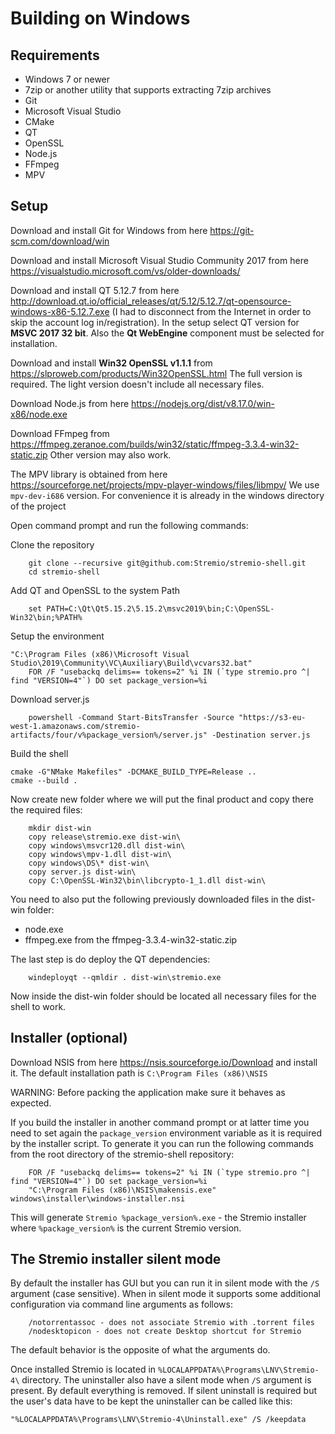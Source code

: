 Building on Windows
===

Requirements
---

* Windows 7 or newer
* 7zip or another utility that supports extracting 7zip archives
* Git
* Microsoft Visual Studio
* CMake
* QT
* OpenSSL
* Node.js
* FFmpeg
* MPV

Setup
---

Download and install Git for Windows from here https://git-scm.com/download/win

Download and install Microsoft Visual Studio Community 2017 from here https://visualstudio.microsoft.com/vs/older-downloads/


Download and install QT 5.12.7 from here http://download.qt.io/official_releases/qt/5.12/5.12.7/qt-opensource-windows-x86-5.12.7.exe (I had to disconnect from the Internet in order to skip the account log in/registration). In the setup select QT version for **MSVC 2017 32 bit**. Also the **Qt WebEngine** component must be selected for installation.

Download and install **Win32 OpenSSL v1.1.1** from https://slproweb.com/products/Win32OpenSSL.html
The full version is required. The light version doesn't include all necessary files.

Download Node.js from here https://nodejs.org/dist/v8.17.0/win-x86/node.exe

Download FFmpeg from https://ffmpeg.zeranoe.com/builds/win32/static/ffmpeg-3.3.4-win32-static.zip
Other version may also work.

The MPV library is obtained from here https://sourceforge.net/projects/mpv-player-windows/files/libmpv/ We use `mpv-dev-i686` version. For convenience it is already in the windows directory of the project

Open command prompt and run the following commands:

Clone the repository

		git clone --recursive git@github.com:Stremio/stremio-shell.git
		cd stremio-shell

Add QT and OpenSSL to the system Path

		set PATH=C:\Qt\Qt5.15.2\5.15.2\msvc2019\bin;C:\OpenSSL-Win32\bin;%PATH%

Setup the environment

    "C:\Program Files (x86)\Microsoft Visual Studio\2019\Community\VC\Auxiliary\Build\vcvars32.bat"
		FOR /F "usebackq delims== tokens=2" %i IN (`type stremio.pro ^| find "VERSION=4"`) DO set package_version=%i

Download server.js

		powershell -Command Start-BitsTransfer -Source "https://s3-eu-west-1.amazonaws.com/stremio-artifacts/four/v%package_version%/server.js" -Destination server.js


Build the shell

    cmake -G"NMake Makefiles" -DCMAKE_BUILD_TYPE=Release ..
    cmake --build .

Now create new folder where we will put the final product and copy there the required files:

		mkdir dist-win
		copy release\stremio.exe dist-win\
		copy windows\msvcr120.dll dist-win\
		copy windows\mpv-1.dll dist-win\
		copy windows\DS\* dist-win\
		copy server.js dist-win\
		copy C:\OpenSSL-Win32\bin\libcrypto-1_1.dll dist-win\

You need to also put the following previously downloaded files in the dist-win folder:

 * node.exe
 * ffmpeg.exe from the ffmpeg-3.3.4-win32-static.zip

 The last step is do deploy the QT dependencies:

		windeployqt --qmldir . dist-win\stremio.exe

Now inside the dist-win folder should be located all necessary files for the shell to work.

Installer (optional)
---

Download NSIS from here https://nsis.sourceforge.io/Download and install it. The default installation path is `C:\Program Files (x86)\NSIS`

WARNING: Before packing the application make sure it behaves as expected.

If you build the installer in another command prompt or at latter time you need to set again the `package_version` environment variable as it is required by the installer script. To generate it you can run the following commands from the root directory of the stremio-shell repository:

		FOR /F "usebackq delims== tokens=2" %i IN (`type stremio.pro ^| find "VERSION=4"`) DO set package_version=%i
		"C:\Program Files (x86)\NSIS\makensis.exe" windows\installer\windows-installer.nsi

This will generate `Stremio %package_version%.exe` - the Stremio installer where `%package_version%` is the current Stremio version.

The Stremio installer silent mode
--

By default the installer has GUI but you can run it in silent mode with the `/S` argument (case sensitive). When in silent mode it supports some additional configuration via command line arguments as follows:

		/notorrentassoc - does not associate Stremio with .torrent files
		/nodesktopicon - does not create Desktop shortcut for Stremio

The default behavior is the opposite of what the arguments do.


Once installed Stremio is located in `%LOCALAPPDATA%\Programs\LNV\Stremio-4\` directory. The uninstaller also have a silent mode when `/S` argument is present. By default everything is removed. If silent uninstall is required but the user's data have to be kept the uninstaller can be called like this:

	"%LOCALAPPDATA%\Programs\LNV\Stremio-4\Uninstall.exe" /S /keepdata

